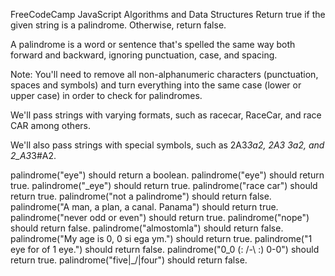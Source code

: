 FreeCodeCamp JavaScript Algorithms and Data Structures
Return true if the given string is a palindrome. Otherwise, return false.

A palindrome is a word or sentence that's spelled the same way both forward and backward, ignoring punctuation, case, and spacing.

Note: You'll need to remove all non-alphanumeric characters (punctuation, spaces and symbols) and turn everything into the same case (lower or upper case) in order to check for palindromes.

We'll pass strings with varying formats, such as racecar, RaceCar, and race CAR among others.

We'll also pass strings with special symbols, such as 2A3*3a2, 2A3 3a2, and 2_A3*3#A2.


palindrome("eye") should return a boolean.
palindrome("eye") should return true.
palindrome("_eye") should return true.
palindrome("race car") should return true.
palindrome("not a palindrome") should return false.
palindrome("A man, a plan, a canal. Panama") should return true.
palindrome("never odd or even") should return true.
palindrome("nope") should return false.
palindrome("almostomla") should return false.
palindrome("My age is 0, 0 si ega ym.") should return true.
palindrome("1 eye for of 1 eye.") should return false.
palindrome("0_0 (: /-\ :) 0-0") should return true.
palindrome("five|\_/|four") should return false.
